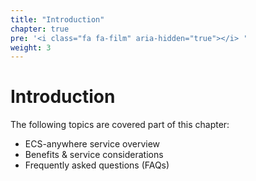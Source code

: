 ```yaml
---
title: "Introduction"
chapter: true
pre: '<i class="fa fa-film" aria-hidden="true"></i> '
weight: 3
---
```


# Introduction

The following topics are covered part of this chapter:

* ECS-anywhere service overview
* Benefits & service considerations
* Frequently asked questions (FAQs)
